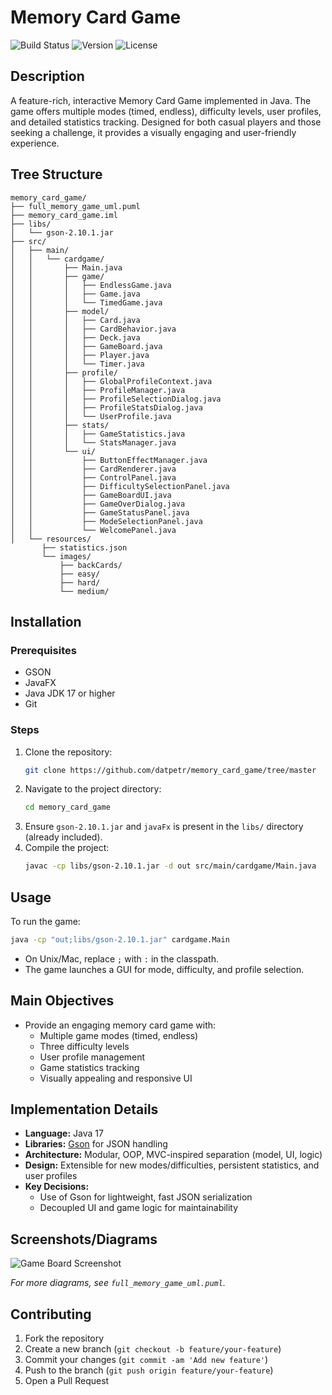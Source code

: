 # Memory Card Game

![Build Status](https://img.shields.io/badge/build-passing-brightgreen)
![Version](https://img.shields.io/badge/version-1.0.0-blue)
![License](https://img.shields.io/badge/license-MIT-green)

## Description
A feature-rich, interactive Memory Card Game implemented in Java. The game offers multiple modes (timed, endless), difficulty levels, user profiles, and detailed statistics tracking. Designed for both casual players and those seeking a challenge, it provides a visually engaging and user-friendly experience.

## Tree Structure
```
memory_card_game/
├── full_memory_game_uml.puml
├── memory_card_game.iml
├── libs/
│   └── gson-2.10.1.jar
├── src/
│   ├── main/
│   │   └── cardgame/
│   │       ├── Main.java
│   │       ├── game/
│   │       │   ├── EndlessGame.java
│   │       │   ├── Game.java
│   │       │   └── TimedGame.java
│   │       ├── model/
│   │       │   ├── Card.java
│   │       │   ├── CardBehavior.java
│   │       │   ├── Deck.java
│   │       │   ├── GameBoard.java
│   │       │   ├── Player.java
│   │       │   └── Timer.java
│   │       ├── profile/
│   │       │   ├── GlobalProfileContext.java
│   │       │   ├── ProfileManager.java
│   │       │   ├── ProfileSelectionDialog.java
│   │       │   ├── ProfileStatsDialog.java
│   │       │   └── UserProfile.java
│   │       ├── stats/
│   │       │   ├── GameStatistics.java
│   │       │   └── StatsManager.java
│   │       └── ui/
│   │           ├── ButtonEffectManager.java
│   │           ├── CardRenderer.java
│   │           ├── ControlPanel.java
│   │           ├── DifficultySelectionPanel.java
│   │           ├── GameBoardUI.java
│   │           ├── GameOverDialog.java
│   │           ├── GameStatusPanel.java
│   │           ├── ModeSelectionPanel.java
│   │           └── WelcomePanel.java
│   └── resources/
       ├── statistics.json
       └── images/
           ├── backCards/
           ├── easy/
           ├── hard/
           └── medium/

```

## Installation
### Prerequisites
- GSON
- JavaFX
- Java JDK 17 or higher
- Git

### Steps
1. Clone the repository:
   ```sh
   git clone https://github.com/datpetr/memory_card_game/tree/master
   ```
2. Navigate to the project directory:
   ```sh
   cd memory_card_game
   ```
3. Ensure `gson-2.10.1.jar` and `javaFx` is present in the `libs/` directory (already included).
4. Compile the project:
   ```sh
   javac -cp libs/gson-2.10.1.jar -d out src/main/cardgame/Main.java
   ```

## Usage
To run the game:
```sh
java -cp "out;libs/gson-2.10.1.jar" cardgame.Main
```

- On Unix/Mac, replace `;` with `:` in the classpath.
- The game launches a GUI for mode, difficulty, and profile selection.

## Main Objectives
- Provide an engaging memory card game with:
  - Multiple game modes (timed, endless)
  - Three difficulty levels
  - User profile management
  - Game statistics tracking
  - Visually appealing and responsive UI

## Implementation Details
- **Language:** Java 17
- **Libraries:** [Gson](https://github.com/google/gson) for JSON handling
- **Architecture:** Modular, OOP, MVC-inspired separation (model, UI, logic)
- **Design:** Extensible for new modes/difficulties, persistent statistics, and user profiles
- **Key Decisions:**
  - Use of Gson for lightweight, fast JSON serialization
  - Decoupled UI and game logic for maintainability

## Screenshots/Diagrams
![Game Board Screenshot](src/resources/images/easy/card1.png)

*For more diagrams, see `full_memory_game_uml.puml`.*

## Contributing
1. Fork the repository
2. Create a new branch (`git checkout -b feature/your-feature`)
3. Commit your changes (`git commit -am 'Add new feature'`)
4. Push to the branch (`git push origin feature/your-feature`)
5. Open a Pull Request


